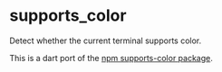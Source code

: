 supports_color
==============

Detect whether the current terminal supports color.

This is a dart port of the [npm supports-color package](https://www.npmjs.org/package/supports-color).
